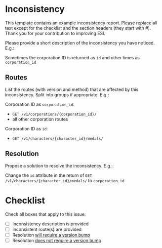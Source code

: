 # Inconsistency

This template contains an example inconsistency report. Please replace all text except for the checklist and the section headers (they start with \#). Thank you for your contribution to improving ESI.

Please provide a short description of the inconsistency you have noticed. E.g.:

Sometimes the corporation ID is returned as `id` and other times as `corporation_id`

## Routes

List the routes (with version and method) that are affected by this inconsistency. Split into groups if appropriate. E.g.:

Corporation ID as `corporation_id`:

- `GET /v1/corporations/{corporation_id}/`
- all other corporation routes

Corporation ID as `id`:

- `GET /v1/characters/{character_id}/medals/`

## Resolution

Propose a solution to resolve the inconsistency. E.g.:

Change the `id` attribute in the return of `GET /v1/characters/{character_id}/medals/` to `corporation_id`

# Checklist

Check all boxes that apply to this issue:

- [ ] Inconsistency description is provided
- [ ] Inconsistent route(s) are provided
- [ ] Resolution [will require a version bump](https://docs.esi.evetech.net/docs/breaking_changes)
- [ ] Resolution [does not require a version bump](https://docs.esi.evetech.net/docs/breaking_changes)
